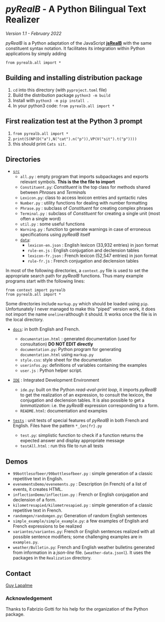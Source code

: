 # *pyRealB* - A Python Bilingual Text Realizer

*Version 1.1 - February 2022*

*pyRealB* is a Python adaptation of the JavaScript [**jsRealB**](http://rali.iro.umontreal.ca/jsRealB) with the same constituent syntax notation. It facilitates its integration within Python applications by simply adding

	from pyrealb.all import *


## Building and installing distribution package

1. `cd` into this directory (with `pyproject.toml` file) 
2. Build the distribution package `python3 -m build`
3. Install with `python3 -m pip install .`
4. In your python3 code: `from pyrealb.all import *` 

## First realization test at the Python 3 prompt

1. `from pyrealb.all import *` 
2. `print(S(NP(D("a"),N("cat").n("p")),VP(V("sit").t("p"))))`
3. this should print `Cats sit.`

## Directories

* [`src`](src/)
    * `all.py` : empty program that imports subpackages and exports relevant symbols. **This is the
                     the file to import** 
    * `Constituent.py`: *Constituent* is the top class for methods shared between *Phrase*s and *Terminal*s 
    * `Lexicon.py`: class to access lexicon entries and syntactic rules
    * `Number.py` : utility functions for dealing with number formatting
    * `Phrase.py` : subclass of *Constituent* for creating complex phrases
    * `Terminal.py` : subclass of *Constituent* for creating a single unit (most often a single word)
    * `util.py`  : some useful functions
    * `Warning.py` : function to generate warnings in case of erroneous specifications using *pyRealB* itself
    * [`data`](data/):
        * `lexicon-en.json` : English lexicon (33,932 entries) in json format
        * `rule-en.js` : English conjugation and declension tables
        * `lexicon-fr.json` : French lexicon (52,547 entries) in json format
        * `rule-fr.js` : French conjugation and declension tables 

In most of the following directories, a `context.py` file is used to set the appropriate search path for  *pyRealB* functions. Thus many example programs start with the following lines:

    from context import pyrealb
    from pyrealb.all import *

Some directories include `markup.py` which should be loaded using `pip`. Unfortunately I never managed to make this "piped" version work, it does not import the name `oneliner`although it should. It works once the file is in the local directory.

* [`docs`](docs/): in both English and French. 
    * `documentation.html` : generated documentation (used for consultation) **DO NOT EDIT directly**
    * `documentation.py`: Python program for generating `documentation.html` using `markup.py`
    * `style.css`: style sheet for the documentation
    * `userinfos.py`: definitions of variables containing the examples
    * `user.js`  : Python helper script.
    
* [`IDE`](IDE/) : Integrated Development Environment 
	* `ide.py`: built on the Python *read-eval-print loop*, it imports *pyRealB* to get the realization of an expression, to consult the lexicon, the conjugation and declension tables. It is also possible to get a *lemmatization*: i.e. the *pyRealB* expression corresponding to a form.
	* `README.html`: documentation and examples

* [`tests`](tests/) : unit tests of special features of *pyRealB* in both French and English. Files have the pattern `*_{en|fr}.py`
	* `test.py`: simplistic function to check if a function returns the expected answer and display appropriate message
	* `testAll.html` : run this file to run all tests

## Demos

* `99bottlesofbeer/99bottlesofbeer.py` : simple generation of a classic repetitive text in English.
* `evenementsDemo/evenements.py` : Description (in French) of a list of events, it creates HTML.
* `inflectionDemo/inflection.py` : French or English conjugation and declension of a form.
* `kilometresapied/kilometresapied.py` : simple generation of a classic repetitive text in French.
* `randomgen/randomgen.py`: Generation of random English sentences
* `simple_example/simple_example.py`: a few examples of English and French expressions to be realized
* `variantes/variantes.py`: French or English sentences realized with all possible sentence modifiers; some challenging examples are in `examples.py`.
* `weather/Bulletin.py`: French and English weather bulletins generated from information in a *json-line* file. (`weather-data.jsonl`). It uses the packages in the `Realization` directory.

## Contact
[Guy Lapalme](http://rali.iro.umontreal.ca/lapalme)

### Acknowledgement
Thanks to Fabrizio Gotti for his help for the organization of the Python package.
